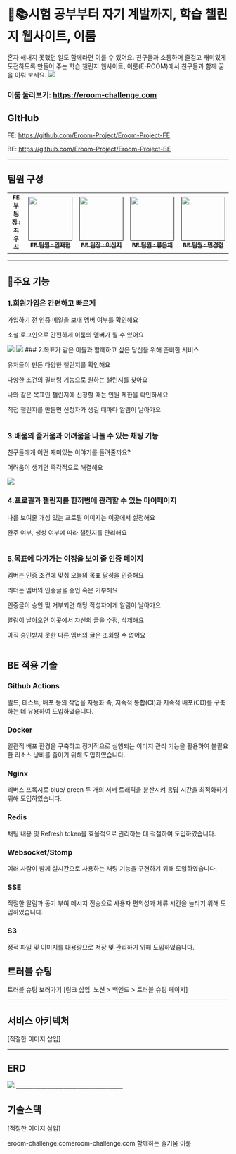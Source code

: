 # 📕📚시험 공부부터 자기 계발까지, 학습 챌린지 웹사이트, 이룸

혼자 해내지 못했던 일도 함께라면 이룰 수 있어요. 친구들과 소통하며 즐겁고 재미있게 도전하도록 만들어 주는 학습 챌린지 웹사이트, 이룸(E-ROOM)에서 친구들과 함께 꿈을 이뤄 보세요.
<img src="https://private-user-images.githubusercontent.com/148944859/309681736-dae6276b-268a-47af-a33f-f2de228bf717.png?jwt=eyJhbGciOiJIUzI1NiIsInR5cCI6IkpXVCJ9.eyJpc3MiOiJnaXRodWIuY29tIiwiYXVkIjoicmF3LmdpdGh1YnVzZXJjb250ZW50LmNvbSIsImtleSI6ImtleTUiLCJleHAiOjE3MDk1NDEwMjYsIm5iZiI6MTcwOTU0MDcyNiwicGF0aCI6Ii8xNDg5NDQ4NTkvMzA5NjgxNzM2LWRhZTYyNzZiLTI2OGEtNDdhZi1hMzNmLWYyZGUyMjhiZjcxNy5wbmc_WC1BbXotQWxnb3JpdGhtPUFXUzQtSE1BQy1TSEEyNTYmWC1BbXotQ3JlZGVudGlhbD1BS0lBVkNPRFlMU0E1M1BRSzRaQSUyRjIwMjQwMzA0JTJGdXMtZWFzdC0xJTJGczMlMkZhd3M0X3JlcXVlc3QmWC1BbXotRGF0ZT0yMDI0MDMwNFQwODI1MjZaJlgtQW16LUV4cGlyZXM9MzAwJlgtQW16LVNpZ25hdHVyZT1jNTY2N2JlZjdkYWYzNzhhMzJlODM2YTE4NDAyYTg3OGMzN2ZmYTcwZjdlMjE5ZDU1ZTJkYjhkYTQ1MWRkYjcwJlgtQW16LVNpZ25lZEhlYWRlcnM9aG9zdCZhY3Rvcl9pZD0wJmtleV9pZD0wJnJlcG9faWQ9MCJ9.BxAc31x2sWlSk8V8zHLZgdKmcAh1z4GJln1FVW4dBTk">

### 이룸 둘러보기: https://eroom-challenge.com

## GItHub

FE: https://github.com/Eroom-Project/Eroom-Project-FE

BE: https://github.com/Eroom-Project/Eroom-Project-BE
______________________________________

## 팀원 구성 
<table>
  <tbody>
    <tr>
      <td align="center"><a href=""><img src="width="100px;" alt=""/><br /><sub><b>FE 부팀장 : 최우식 </b></sub></a><br /></td>
      <td align="center"><a href=""><img src="" width="100px;" alt=""/><br /><sub><b>FE 팀원 : 인재현 </b></sub></a><br /></td>
      <td align="center"><a href=""><img src="" width="100px;" alt=""/><br /><sub><b>BE 팀장 : 이신지 </b></sub></a><br /></td>
      <td align="center"><a href=""><img src="" width="100px;" alt=""/><br /><sub><b>BE 팀원 : 류은채 </b></sub></a><br /></td>
      <td align="center"><a href=""><img src="https://private-user-images.githubusercontent.com/148944859/309679516-0139a9b9-0047-414c-b98e-8def0bfbeef2.png?jwt=eyJhbGciOiJIUzI1NiIsInR5cCI6IkpXVCJ9.eyJpc3MiOiJnaXRodWIuY29tIiwiYXVkIjoicmF3LmdpdGh1YnVzZXJjb250ZW50LmNvbSIsImtleSI6ImtleTUiLCJleHAiOjE3MDk1NDA1NDEsIm5iZiI6MTcwOTU0MDI0MSwicGF0aCI6Ii8xNDg5NDQ4NTkvMzA5Njc5NTE2LTAxMzlhOWI5LTAwNDctNDE0Yy1iOThlLThkZWYwYmZiZWVmMi5wbmc_WC1BbXotQWxnb3JpdGhtPUFXUzQtSE1BQy1TSEEyNTYmWC1BbXotQ3JlZGVudGlhbD1BS0lBVkNPRFlMU0E1M1BRSzRaQSUyRjIwMjQwMzA0JTJGdXMtZWFzdC0xJTJGczMlMkZhd3M0X3JlcXVlc3QmWC1BbXotRGF0ZT0yMDI0MDMwNFQwODE3MjFaJlgtQW16LUV4cGlyZXM9MzAwJlgtQW16LVNpZ25hdHVyZT0zMGQ4ZTM1NWEyZWQ2NTMzYjBlNjVmNDgwYWU3MDdlMTU4N2RkMDYyZWJjMjRiYzRkMzk5N2I4M2U2NjgyOGYwJlgtQW16LVNpZ25lZEhlYWRlcnM9aG9zdCZhY3Rvcl9pZD0wJmtleV9pZD0wJnJlcG9faWQ9MCJ9.JqyRZBPCcJzTUv2prpaP6uMOOuuX25VyStAb3H0jTEU" width="100px;" alt=""/>
        <br /><sub><b>BE 팀원 : 민경현 </b></sub></a><br /></td>
    </tr>
  </tbody>
</table>

______________________________________

## 🌠주요 기능

### 1.회원가입은 간편하고 빠르게

가입하기 전 인증 메일을 보내 멤버 여부를 확인해요

소셜 로그인으로 간편하게 이룸의 멤버가 될 수 있어요

<img src ="https://private-user-images.githubusercontent.com/148944859/309774672-7154f9dd-7f77-4720-bb21-907fc118d0fe.png?jwt=eyJhbGciOiJIUzI1NiIsInR5cCI6IkpXVCJ9.eyJpc3MiOiJnaXRodWIuY29tIiwiYXVkIjoicmF3LmdpdGh1YnVzZXJjb250ZW50LmNvbSIsImtleSI6ImtleTUiLCJleHAiOjE3MDk1NjAyODEsIm5iZiI6MTcwOTU1OTk4MSwicGF0aCI6Ii8xNDg5NDQ4NTkvMzA5Nzc0NjcyLTcxNTRmOWRkLTdmNzctNDcyMC1iYjIxLTkwN2ZjMTE4ZDBmZS5wbmc_WC1BbXotQWxnb3JpdGhtPUFXUzQtSE1BQy1TSEEyNTYmWC1BbXotQ3JlZGVudGlhbD1BS0lBVkNPRFlMU0E1M1BRSzRaQSUyRjIwMjQwMzA0JTJGdXMtZWFzdC0xJTJGczMlMkZhd3M0X3JlcXVlc3QmWC1BbXotRGF0ZT0yMDI0MDMwNFQxMzQ2MjFaJlgtQW16LUV4cGlyZXM9MzAwJlgtQW16LVNpZ25hdHVyZT02NmNlNzEwYmI3NGFhMTQ3MWUxZjc1N2FjNmI4NTFmNjZkNWE1YzYwY2JkNWUyYTYwYWFiZjc5M2I1MjgzNDBlJlgtQW16LVNpZ25lZEhlYWRlcnM9aG9zdCZhY3Rvcl9pZD0wJmtleV9pZD0wJnJlcG9faWQ9MCJ9.Nca15zN9W7H08LErSOKoFAhD_W0f8-NCFVmC3KVOJj0">

<img src ="https://private-user-images.githubusercontent.com/148944859/309784647-df5a7f68-3556-41dd-a8cd-45efc4b32a40.png?jwt=eyJhbGciOiJIUzI1NiIsInR5cCI6IkpXVCJ9.eyJpc3MiOiJnaXRodWIuY29tIiwiYXVkIjoicmF3LmdpdGh1YnVzZXJjb250ZW50LmNvbSIsImtleSI6ImtleTUiLCJleHAiOjE3MDk1NjIxNzMsIm5iZiI6MTcwOTU2MTg3MywicGF0aCI6Ii8xNDg5NDQ4NTkvMzA5Nzg0NjQ3LWRmNWE3ZjY4LTM1NTYtNDFkZC1hOGNkLTQ1ZWZjNGIzMmE0MC5wbmc_WC1BbXotQWxnb3JpdGhtPUFXUzQtSE1BQy1TSEEyNTYmWC1BbXotQ3JlZGVudGlhbD1BS0lBVkNPRFlMU0E1M1BRSzRaQSUyRjIwMjQwMzA0JTJGdXMtZWFzdC0xJTJGczMlMkZhd3M0X3JlcXVlc3QmWC1BbXotRGF0ZT0yMDI0MDMwNFQxNDE3NTNaJlgtQW16LUV4cGlyZXM9MzAwJlgtQW16LVNpZ25hdHVyZT05NmYzODAwNGFkZDdkODcwMzlkZWNiOTE1ZmE3MzZkOTljMDVmNzJiZmVlNDQyZjA0OTBhNDZlZmU1M2ZlMjc5JlgtQW16LVNpZ25lZEhlYWRlcnM9aG9zdCZhY3Rvcl9pZD0wJmtleV9pZD0wJnJlcG9faWQ9MCJ9.V9h-TgFCDAKkCZF45KDKs4Y4R45Gfz0LnVNOggqtnwM">
### 2.목표가 같은 이들과 함께하고 싶은 당신을 위해 준비한 서비스

유저들이 만든 다양한 챌린지를 확인해요

다양한 조건의 필터링 기능으로 원하는 챌린지를 찾아요

나와 같은 목표인 챌린지에 신청할 때는 인원 제한을 확인하세요

직접 챌린지를 만들면 신청자가 생길 때마다 알림이 날아가요

<img src ="">

### 3.배움의 즐거움과 어려움을 나눌 수 있는 채팅 기능

  친구들에게 어떤 재미있는 이야기를 들려줄까요?

  어려움이 생기면 즉각적으로 해결해요

<img src="https://private-user-images.githubusercontent.com/148944859/309688277-2889251b-27aa-4ecb-a1b6-319c647c97f7.png?jwt=eyJhbGciOiJIUzI1NiIsInR5cCI6IkpXVCJ9.eyJpc3MiOiJnaXRodWIuY29tIiwiYXVkIjoicmF3LmdpdGh1YnVzZXJjb250ZW50LmNvbSIsImtleSI6ImtleTUiLCJleHAiOjE3MDk1NDIzNDksIm5iZiI6MTcwOTU0MjA0OSwicGF0aCI6Ii8xNDg5NDQ4NTkvMzA5Njg4Mjc3LTI4ODkyNTFiLTI3YWEtNGVjYi1hMWI2LTMxOWM2NDdjOTdmNy5wbmc_WC1BbXotQWxnb3JpdGhtPUFXUzQtSE1BQy1TSEEyNTYmWC1BbXotQ3JlZGVudGlhbD1BS0lBVkNPRFlMU0E1M1BRSzRaQSUyRjIwMjQwMzA0JTJGdXMtZWFzdC0xJTJGczMlMkZhd3M0X3JlcXVlc3QmWC1BbXotRGF0ZT0yMDI0MDMwNFQwODQ3MjlaJlgtQW16LUV4cGlyZXM9MzAwJlgtQW16LVNpZ25hdHVyZT05NzY5NjU2ZmYwMzQ1ZmIzNWQ2Y2I1N2JmZDc0MGI5YTE2MDVhZTEyMWEyMmM3M2RmNWM3MTZjZGQxMjQ5MGYwJlgtQW16LVNpZ25lZEhlYWRlcnM9aG9zdCZhY3Rvcl9pZD0wJmtleV9pZD0wJnJlcG9faWQ9MCJ9.R_v_8oy5efhpU66kOdgHk5ePBWoH2I3leTRcr7liryU">

### 4.프로필과 챌린지를 한꺼번에 관리할 수 있는 마이페이지

나를 보여줄 개성 있는 프로필 이미지는 이곳에서 설정해요

완주 여부, 생성 여부에 따라 챌린지를 관리해요

<img src ="">

### 5.목표에 다가가는 여정을 보여 줄 인증 페이지

멤버는 인증 조건에 맞춰 오늘의 목표 달성을 인증해요

리더는 멤버의 인증글을 승인 혹은 거부해요

인증글이 승인 및 거부되면 해당 작성자에게 알림이 날아가요

알림이 날아오면 이곳에서 자신의 글을 수정, 삭제해요

아직 승인받지 못한 다른 멤버의 글은 조회할 수 없어요

<img src ="">

####

## BE 적용 기술

### Github Actions

빌드, 테스트, 배포 등의 작업을 자동화 즉, 지속적 통합(CI)과 지속적 배포(CD)를 구축하는 데 유용하여 도입하였습니다.

### Docker

일관적 배포 환경을 구축하고 정기적으로 실행되는 이미지 관리 기능을 활용하여 불필요한 리소스 낭비를 줄이기 위해 도입하였습니다.

### Nginx

리버스 프록시로 blue/ green 두 개의 서버 트래픽을 분산시켜 응답 시간을 최적화하기 위해 도입하였습니다.

### Redis

채팅 내용 및 Refresh token을 효율적으로 관리하는 데 적절하여 도입하였습니다.

### Websocket/Stomp

여러 사람이 함께 실시간으로 사용하는 채팅 기능을 구현하기 위해 도입하였습니다.

### SSE

적절한 알림과 동기 부여 메시지 전송으로 사용자 편의성과 체류 시간을 늘리기 위해 도입하였습니다.

### S3
정적 파일 및 이미지를 대용량으로 저장 및 관리하기 위해 도입하였습니다.

####

## 트러블 슈팅
트러블 슈팅 보러가기 [링크 삽입. 노션 > 백엔드 > 트러블 슈팅 페이지]
______________________________________

## 서비스 아키텍처
[적절한 이미지 삽입]
______________________________________

## ERD
<img src ="https://private-user-images.githubusercontent.com/148944859/309784977-8adcbaef-894d-4d2d-9b22-fdaebdcad8f5.png?jwt=eyJhbGciOiJIUzI1NiIsInR5cCI6IkpXVCJ9.eyJpc3MiOiJnaXRodWIuY29tIiwiYXVkIjoicmF3LmdpdGh1YnVzZXJjb250ZW50LmNvbSIsImtleSI6ImtleTUiLCJleHAiOjE3MDk1NjIyMjcsIm5iZiI6MTcwOTU2MTkyNywicGF0aCI6Ii8xNDg5NDQ4NTkvMzA5Nzg0OTc3LThhZGNiYWVmLTg5NGQtNGQyZC05YjIyLWZkYWViZGNhZDhmNS5wbmc_WC1BbXotQWxnb3JpdGhtPUFXUzQtSE1BQy1TSEEyNTYmWC1BbXotQ3JlZGVudGlhbD1BS0lBVkNPRFlMU0E1M1BRSzRaQSUyRjIwMjQwMzA0JTJGdXMtZWFzdC0xJTJGczMlMkZhd3M0X3JlcXVlc3QmWC1BbXotRGF0ZT0yMDI0MDMwNFQxNDE4NDdaJlgtQW16LUV4cGlyZXM9MzAwJlgtQW16LVNpZ25hdHVyZT1jNThhOGViMzhiNjUyNTM0ZGQwZTEzNDg0NGEzY2EwNTEzMmRjYjAwNjYwNDI0ZGVhYjYwMmE2ZDg0MDE5YmEzJlgtQW16LVNpZ25lZEhlYWRlcnM9aG9zdCZhY3Rvcl9pZD0wJmtleV9pZD0wJnJlcG9faWQ9MCJ9.He9LtEpb-gDsyjHRKyG8vF0beJHObCoKNJQTHQvTINc">
______________________________________

## 기술스택
[적절한 이미지 삽입]

eroom-challenge.comeroom-challenge.com
함께하는 즐거움 이룸
